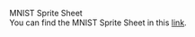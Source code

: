 MNIST Sprite Sheet<br>
You can find the MNIST Sprite Sheet in this [link](https://github.com/https-deeplearning-ai/tensorflow-2-public/blob/main/C1_Browser-based-TF-JS/Misc/mnist_images.png).
